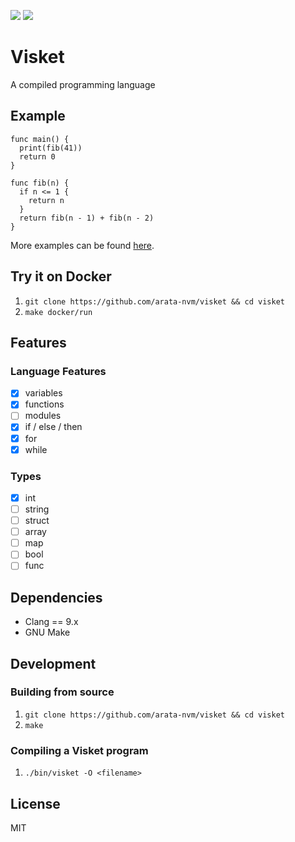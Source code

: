 ![](https://img.shields.io/github/workflow/status/arata-nvm/visket/Go?style=for-the-badge)
![](https://img.shields.io/codecov/c/github/arata-nvm/visket?style=for-the-badge)
# Visket

A compiled programming language

## Example
```
func main() {
  print(fib(41))
  return 0
}

func fib(n) {
  if n <= 1 {
    return n
  }
  return fib(n - 1) + fib(n - 2)
}
```

More examples can be found [here](https://github.com/arata-nvm/visket/tree/master/examples).

## Try it on Docker
1. `git clone https://github.com/arata-nvm/visket && cd visket`
2. `make docker/run`
## Features

### Language Features
- [x] variables
- [x] functions
- [ ] modules
- [x] if / else / then
- [x] for
- [x] while

### Types
- [x] int
- [ ] string
- [ ] struct
- [ ] array
- [ ] map
- [ ] bool
- [ ] func

## Dependencies
- Clang == 9.x
- GNU Make

## Development

### Building from source
1. `git clone https://github.com/arata-nvm/visket && cd visket`
2. `make`

### Compiling a Visket program
1. `./bin/visket -O <filename>`

## License
MIT
